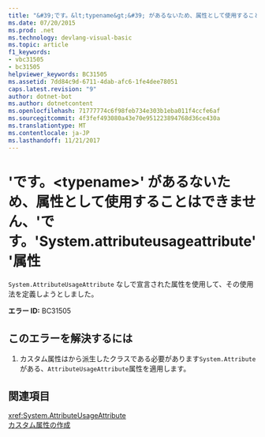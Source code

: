 ```yaml
---
title: "&#39;です。&lt;typename&gt;&#39; があるないため、属性として使用することはできません、&#39;です。'System.attributeusageattribute' &#39;属性"
ms.date: 07/20/2015
ms.prod: .net
ms.technology: devlang-visual-basic
ms.topic: article
f1_keywords:
- vbc31505
- bc31505
helpviewer_keywords: BC31505
ms.assetid: 7dd84c9d-6711-4dab-afc6-1fe4dee78051
caps.latest.revision: "9"
author: dotnet-bot
ms.author: dotnetcontent
ms.openlocfilehash: 71777774c6f98feb734e303b1eba011f4ccfe6af
ms.sourcegitcommit: 4f3fef493080a43e70e951223894768d36ce430a
ms.translationtype: MT
ms.contentlocale: ja-JP
ms.lasthandoff: 11/21/2017
---
```

# <a name="39lttypenamegt39-cannot-be-used-as-an-attribute-because-it-does-not-have-a-39systemattributeusageattribute39-attribute"></a>&#39;です。&lt;typename&gt;&#39; があるないため、属性として使用することはできません、&#39;です。'System.attributeusageattribute' &#39;属性
`System.AttributeUsageAttribute` なしで宣言された属性を使用して、その使用法を定義しようとしました。  
  
 **エラー ID:** BC31505  
  
## <a name="to-correct-this-error"></a>このエラーを解決するには  
  
1.  カスタム属性はから派生したクラスである必要があります`System.Attribute`がある、`AttributeUsageAttribute`属性を適用します。  
  
## <a name="see-also"></a>関連項目  
 <xref:System.AttributeUsageAttribute>  
 [カスタム属性の作成](~/docs/visual-basic/programming-guide/concepts/attributes/creating-custom-attributes.md)

